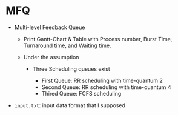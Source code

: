 # MFQ
- Multi-level Feedback Queue  
  - Print Gantt-Chart & Table with Process number, Burst Time, Turnaround time, and Waiting time.  
  
  - Under the assumption  
  
    - Three Scheduling queues exist  
    
      - First Queue: RR scheduling with time-quantum 2  
      - Second Queue: RR scheduling with time-quantum 4  
      - Thired Queue: FCFS scheduling  

- `input.txt`: input data format that I supposed  
